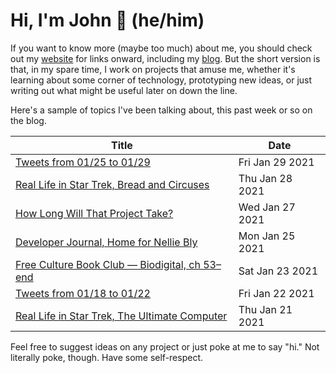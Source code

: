# Hi, I'm John 👋 (he/him)

If you want to know more (maybe too much) about me, you should check out my [website](https://john.colagioia.net/) for links onward, including my [blog](https://john.colagioia.net/blog).  But the short version is that, in my spare time, I work on projects that amuse me, whether it's learning about some corner of technology, prototyping new ideas, or just writing out what might be useful later on down the line.

Here's a sample of topics I've been talking about, this past week or so on the blog.

|Title|Date|
|-----|-------|
|[Tweets from 01/25 to 01/29](https://john.colagioia.net/blog/media/2021/01/29/week.html)|Fri Jan 29 2021|
|[Real Life in Star Trek, Bread and Circuses](https://john.colagioia.net/blog/2021/01/28/bread.html)|Thu Jan 28 2021|
|[How Long Will That Project Take?](https://john.colagioia.net/blog/2021/01/27/estimate.html)|Wed Jan 27 2021|
|[Developer Journal, Home for Nellie Bly](https://john.colagioia.net/blog/2021/01/25/bly72.html)|Mon Jan 25 2021|
|[Free Culture Book Club — Biodigital, ch 53–end](https://john.colagioia.net/blog/2021/01/23/biodigital5.html)|Sat Jan 23 2021|
|[Tweets from 01/18 to 01/22](https://john.colagioia.net/blog/media/2021/01/22/week.html)|Fri Jan 22 2021|
|[Real Life in Star Trek, The Ultimate Computer](https://john.colagioia.net/blog/2021/01/21/ultimate.html)|Thu Jan 21 2021|

Feel free to suggest ideas on any project or just poke at me to say "hi." Not literally poke, though. Have some self-respect.
